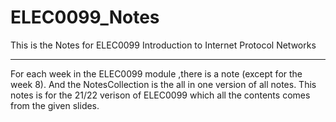 # ELEC0099_Notes
This is the Notes for ELEC0099 Introduction to Internet Protocol Networks
____
For each week in the ELEC0099 module ,there is a note (except for the week 8). And the NotesCollection is the all in one version of all notes. This notes is for the 21/22 verison of ELEC0099 which all the contents comes from the given slides.